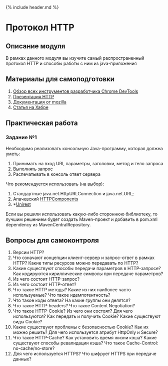 {% include header.md %}

Протокол HTTP
====================

Описание модуля
---------------------
В рамках данного модуля вы изучите самый распространенный протокол HTTP и способы работы с ним из java-приложения

Материалы для самоподготовки
---------------------
1. [Обзор всех инструментов разработчика Chrome DevTools](https://habr.com/ru/company/simbirsoft/blog/337116/)
1. [Презентация HTTP](./presentations/HTTP.pdf)
1. [Документация от mozilla](https://developer.mozilla.org/ru/docs/Web/HTTP)
1. [Статья на Хабре](https://habr.com/ru/post/215117/)

Практическая работа
---------------------

### Задание №1
Необходимо реализовать консольную Java-программу, которая должна уметь:
1. Принимать на вход URI, параметры, заголовки, метод и тело запроса
1. Выполнять запрос
1. Распечатывать в консоль ответ сервера

Что рекомендуется использовать (на выбор):
1. Стандартные java.net.HttpURLConnection и java.net.URL;
1. Апачевский [HTTPComponents](https://hc.apache.org/httpcomponents-core-ga/tutorial/html/)
1. *[Unirest](http://unirest.io/java.html)

Если вы решили использовать какую-либо стороннюю библиотеку, то лучшим решением будет создать
Maven-проект и добавить в pom.xml dependency из MavenCentralRepository.

Вопросы для самоконтроля
---------------------
1. Версии HTTP?
1. Что означают концепции клиент-сервер и запрос-ответ в рамках HTTP? Какие типы ресурсов
можно передавать по HTTP?
1. Какие существуют способы передачи параметров в HTTP-запросе? Как кодируются кириллические
символы при передаче параметров?
1. Из чего состоит HTTP-запрос?
1. Из чего состоит HTTP-ответ?
1. Что такое HTTP методы? Какие из них наиболее часто используемые? Что такое идемпотентность?
1. Что такое коды ответа? На какие группы они делятся?
1. Что такое HTTP-headers? Что такое Content Negotiation?
1. Что такое HTTP-Cookie? Из чего они состоят? Для чего используются? Как передать и получить
Cookie? Какие существуют виды Cookie?
1. Какие существуют проблемы с безопасностью Cookie? Как их можно решить? Для чего
используется атрибут HttpOnly и Secure?
1. Что такое HTTP-Cache? Как установить время жизни кэша? Какие существуют способы
ревалидации кэша? Что такое Cache-Control: no-cache/no-store?
1. Для чего используется HTTPS? Что шифрует HTTPS при передаче данных?